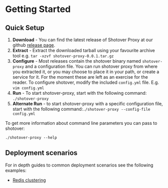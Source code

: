 # Getting Started

## Quick Setup

1. **Download** - You can find the latest release of Shotover Proxy at our github [release page](https://github.com/shotover/shotover-proxy/releases).
2. **Extract** - Extract the downloaded tarball using your favourite archive tool e.g. ```tar -xzvf shotover-proxy-0.0.1.tar.gz```
3. **Configure** - Most releases contain the shotover binary named `shotover-proxy` and a configuration file. You can run shotover proxy from where
you extracted it, or you may choose to place it in your path, or create a service for it. For the moment these are left as an
exercise for the reader. To configure shotover, modify the included `config.yml` file. E.g. ```vim config.yml```
4. **Run** - To start shotover-proxy, start with the following command: ```./shotover-proxy``` 
5. **Alternate Run** - to start shotover-proxy with a specific configuration file, start with the following command:```./shotover-proxy --config-file config.yml```


To get more information about command line parameters you can pass to shotover:

```
./shotover-proxy --help
```

## Deployment scenarios
For in depth guides to common deployment scenarios see the following examples:

* [Redis clustering](../examples/redis-clustering.md)